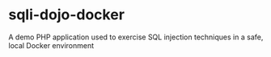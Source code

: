 # sqli-dojo-docker
A demo PHP application used to exercise SQL injection techniques in a safe, local Docker environment
